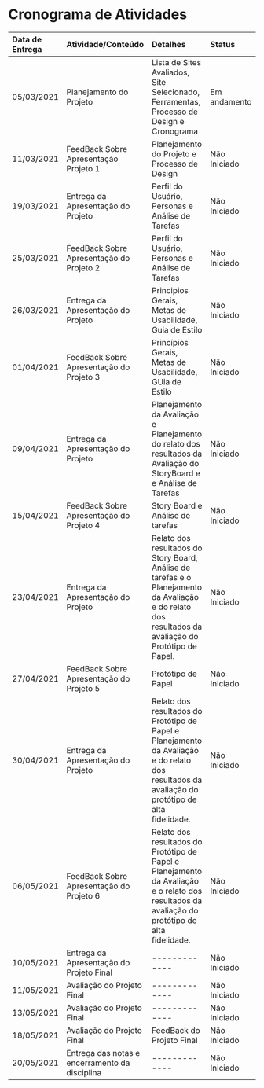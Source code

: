 # Cronograma de Atividades 

| Data de Entrega | Atividade/Conteúdo | Detalhes | Status |
| :--- | :--- | :--- | :--- |
| 05/03/2021 | Planejamento do Projeto| Lista de Sites Avaliados, Site Selecionado, Ferramentas, Processo de Design e Cronograma | Em andamento |
| 11/03/2021 | FeedBack Sobre Apresentação Projeto 1 | Planejamento do Projeto e Processo de Design | Não Iniciado |
| 19/03/2021 | Entrega da Apresentação do Projeto | Perfil do Usuário, Personas e Análise de Tarefas | Não Iniciado |
| 25/03/2021 | FeedBack Sobre Apresentação do Projeto 2 | Perfil do Usuário, Personas e Análise de Tarefas | Não Iniciado |
| 26/03/2021 | Entrega da Apresentação do Projeto | Principios Gerais, Metas de Usabilidade, Guia de Estilo | Não Iniciado |
| 01/04/2021 | FeedBack Sobre Apresentação do Projeto 3 | Princípios Gerais, Metas de Usabilidade, GUia de Estilo | Não Iniciado |
| 09/04/2021 | Entrega da Apresentação do Projeto | Planejamento da Avaliação e Planejamento do relato dos resultados da Avaliação do StoryBoard e e Análise de Tarefas | Não Iniciado |
| 15/04/2021 | FeedBack Sobre Apresentação do Projeto 4 | Story Board e Análise de tarefas | Não Iniciado |
| 23/04/2021 |  Entrega da Apresentação do Projeto | Relato dos resultados do Story Board, Análise de tarefas e o Planejamento da Avaliação e do relato dos resultados da avaliação do Protótipo de Papel. | Não Iniciado |
| 27/04/2021 | FeedBack Sobre Apresentação do Projeto 5 | Protótipo de Papel | Não Iniciado |
| 30/04/2021 | Entrega da Apresentação do Projeto | Relato dos resultados do Protótipo de Papel e Planejamento da Avaliação e do relato dos resultados da avaliação do protótipo de alta fidelidade. | Não Iniciado |
| 06/05/2021 | FeedBack Sobre Apresentação do Projeto 6 | Relato dos resultados do Protótipo de Papel e Planejamento da Avaliação e o relato dos resultados da avaliação do protótipo de alta fidelidade. | Não Iniciado |
| 10/05/2021 | Entrega da Apresentação do Projeto Final | ------------- | Não Iniciado |
| 11/05/2021 | Avaliação do Projeto Final | ------------- | Não Iniciado |
| 13/05/2021 | Avaliação do Projeto Final | ------------- | Não Iniciado |
| 18/05/2021 | Avaliação do Projeto Final | FeedBack do Projeto Final | Não Iniciado |
| 20/05/2021 |Entrega das notas e encerramento da disciplina | ------------- | Não Iniciado |









